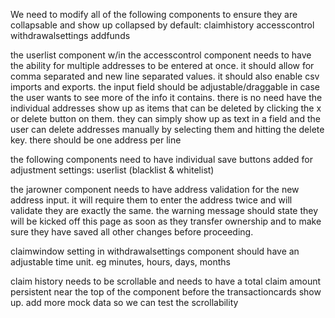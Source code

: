We need to modify all of the following components to ensure they are collapsable and show up collapsed by default:
claimhistory 
accesscontrol
withdrawalsettings
addfunds

the userlist component w/in the accesscontrol component needs to have the ability for multiple addresses to be entered at once. it should allow for comma separated and new line separated values. it should also enable csv imports and exports. the input field should be adjustable/draggable in case the user wants to see more of the info it contains. there is no need have the individual addresses show up as items that can be deleted by clicking the x or delete button on them. they can simply show up as text in a field and the user can delete addresses manually by selecting them and hitting the delete key. there should be one address per line

the following components need to have individual save buttons added for adjustment settings:
userlist (blacklist & whitelist)

the jarowner component needs to have address validation for the new address input. it will require them to enter the address twice and will validate they are exactly the same. the warning message should state they will be kicked off this page as soon as they transfer ownership and to make sure they have saved all other changes before proceeding. 


claimwindow setting in withdrawalsettings component should have an adjustable time unit. eg minutes, hours, days, months

claim history needs to be scrollable and needs to have a total claim amount persistent near the top of the component before the transactioncards show up. add more mock data so we can test the scrollability 

